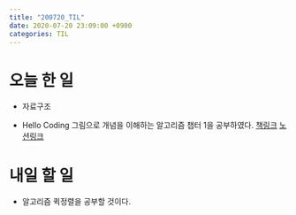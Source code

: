 ```yaml
---
title: "200720_TIL"
date: 2020-07-20 23:09:00 +0900
categories: TIL
---
```


# 오늘 한 일
* 자료구조
 - Hello Coding 그림으로 개념을 이해하는 알고리즘 챕터 1을 공부하였다.
  [책링크](http://www.yes24.com/Product/Goods/37885448)
  [노션링크](https://www.notion.so/4b250ef079834c0c8f9757d8d69b4d64)
# 내일 할 일
* 알고리즘 퀵정렬을 공부할 것이다.